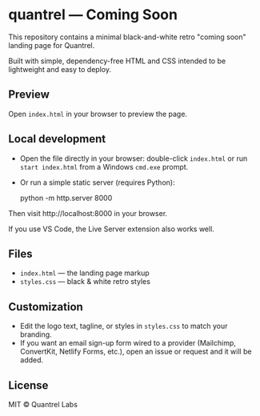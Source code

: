 # quantrel — Coming Soon

This repository contains a minimal black-and-white retro "coming soon" landing page for Quantrel.

Built with simple, dependency-free HTML and CSS intended to be lightweight and easy to deploy.

## Preview
Open `index.html` in your browser to preview the page.

## Local development
- Open the file directly in your browser: double-click `index.html` or run `start index.html` from a Windows `cmd.exe` prompt.
- Or run a simple static server (requires Python):

  python -m http.server 8000

Then visit http://localhost:8000 in your browser.

If you use VS Code, the Live Server extension also works well.

## Files
- `index.html` — the landing page markup
- `styles.css` — black & white retro styles

## Customization
- Edit the logo text, tagline, or styles in `styles.css` to match your branding.
- If you want an email sign-up form wired to a provider (Mailchimp, ConvertKit, Netlify Forms, etc.), open an issue or request and it will be added.

## License
MIT © Quantrel Labs
